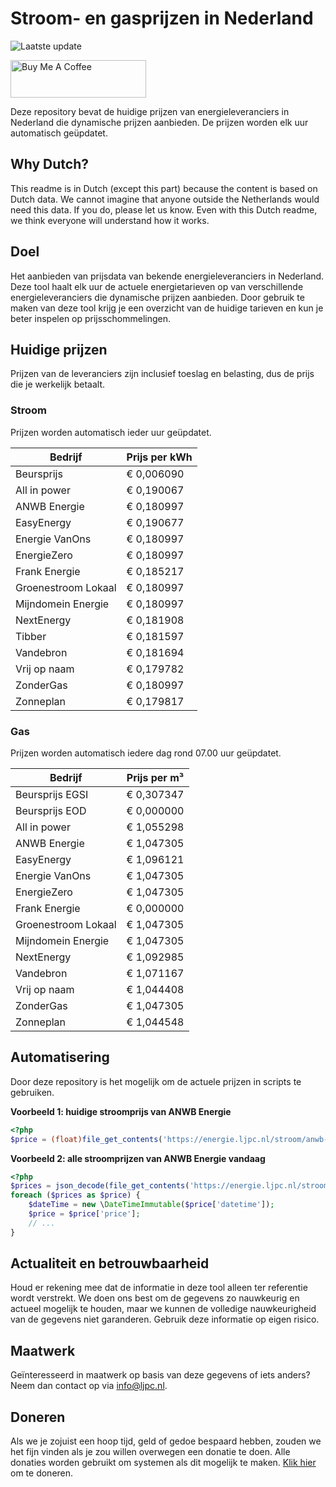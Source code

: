 # Stroom- en gasprijzen in Nederland

![Laatste update](https://img.shields.io/badge/laatste%20update-2023--12--31%2013%3A00%20CET-brightgreen)

<a href="https://www.buymeacoffee.com/Lars-" target="_blank"><img src="https://cdn.buymeacoffee.com/buttons/v2/default-orange.png" alt="Buy Me A Coffee" height="60" style="height: 60px !important;width: 217px !important;" ></a>

Deze repository bevat de huidige prijzen van energieleveranciers in Nederland die dynamische prijzen aanbieden. De prijzen worden elk uur automatisch geüpdatet.

## Why Dutch?

This readme is in Dutch (except this part) because the content is based on Dutch data. We cannot imagine that anyone outside the Netherlands would need this data. If you do, please let us know. Even with this Dutch readme, we think
everyone will understand how it works.

## Doel

Het aanbieden van prijsdata van bekende energieleveranciers in Nederland. Deze tool haalt elk uur de actuele energietarieven op van verschillende energieleveranciers die dynamische prijzen aanbieden. Door gebruik te maken van deze tool
krijg je een overzicht van de huidige tarieven en kun je beter inspelen op prijsschommelingen.

## Huidige prijzen

Prijzen van de leveranciers zijn inclusief toeslag en belasting, dus de prijs die je werkelijk betaalt.

### Stroom

Prijzen worden automatisch ieder uur geüpdatet.

 Bedrijf | Prijs per kWh 
---------|---------------
Beursprijs | € 0,006090
All in power | € 0,190067
ANWB Energie | € 0,180997
EasyEnergy | € 0,190677
Energie VanOns | € 0,180997
EnergieZero | € 0,180997
Frank Energie | € 0,185217
Groenestroom Lokaal | € 0,180997
Mijndomein Energie | € 0,180997
NextEnergy | € 0,181908
Tibber | € 0,181597
Vandebron | € 0,181694
Vrij op naam | € 0,179782
ZonderGas | € 0,180997
Zonneplan | € 0,179817


### Gas

Prijzen worden automatisch iedere dag rond 07.00 uur geüpdatet.

 Bedrijf | Prijs per m³ 
---------|--------------
Beursprijs EGSI | € 0,307347
Beursprijs EOD | € 0,000000
All in power | € 1,055298
ANWB Energie | € 1,047305
EasyEnergy | € 1,096121
Energie VanOns | € 1,047305
EnergieZero | € 1,047305
Frank Energie | € 0,000000
Groenestroom Lokaal | € 1,047305
Mijndomein Energie | € 1,047305
NextEnergy | € 1,092985
Vandebron | € 1,071167
Vrij op naam | € 1,044408
ZonderGas | € 1,047305
Zonneplan | € 1,044548


## Automatisering

Door deze repository is het mogelijk om de actuele prijzen in scripts te gebruiken.

**Voorbeeld 1: huidige stroomprijs van ANWB Energie**

```php
<?php
$price = (float)file_get_contents('https://energie.ljpc.nl/stroom/anwb-energie-nu.txt');

```

**Voorbeeld 2: alle stroomprijzen van ANWB Energie vandaag**

```php
<?php
$prices = json_decode(file_get_contents('https://energie.ljpc.nl/stroom/all-in-power-vandaag.json'),true);
foreach ($prices as $price) {
    $dateTime = new \DateTimeImmutable($price['datetime']);
    $price = $price['price'];
    // ...
}
```

## Actualiteit en betrouwbaarheid

Houd er rekening mee dat de informatie in deze tool alleen ter referentie wordt verstrekt. We doen ons best om de gegevens zo nauwkeurig en actueel mogelijk te houden, maar we kunnen de volledige nauwkeurigheid van de gegevens niet
garanderen. Gebruik deze informatie op eigen risico.

## Maatwerk

Geïnteresseerd in maatwerk op basis van deze gegevens of iets anders? Neem dan contact op
via [info@ljpc.nl](mailto:info@ljpc.nl?subject=Energie%20prijzen).

## Doneren

Als we je zojuist een hoop tijd, geld of gedoe bespaard hebben, zouden we het fijn vinden als je zou willen overwegen een
donatie te doen. Alle donaties worden gebruikt om systemen als dit mogelijk te
maken. [Klik hier](https://www.buymeacoffee.com/Lars-) om te doneren.
